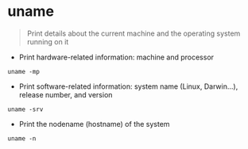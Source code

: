 # uname

> Print details about the current machine and the operating system running on it

- Print hardware-related information: machine and processor

`uname -mp`

- Print software-related information: system name (Linux, Darwin...), release number, and version

`uname -srv`

- Print the nodename (hostname) of the system

`uname -n`
